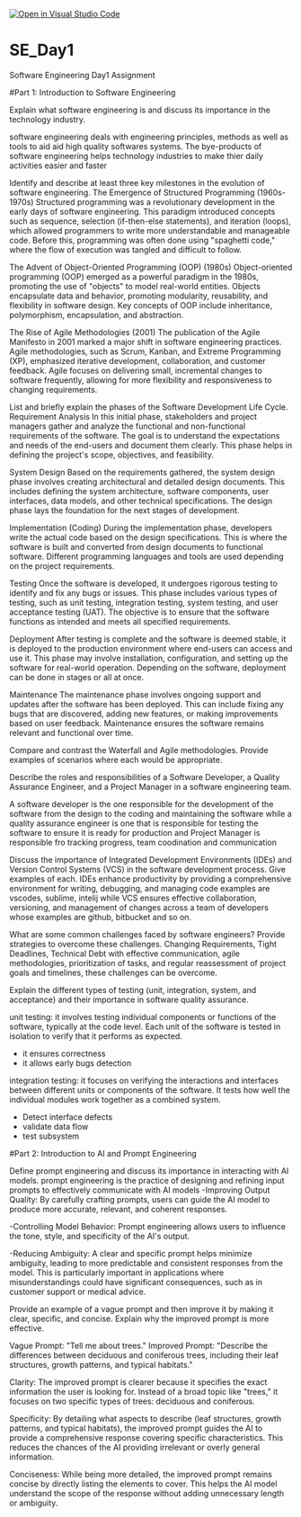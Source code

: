 [![Open in Visual Studio Code](https://classroom.github.com/assets/open-in-vscode-2e0aaae1b6195c2367325f4f02e2d04e9abb55f0b24a779b69b11b9e10269abc.svg)](https://classroom.github.com/online_ide?assignment_repo_id=15683904&assignment_repo_type=AssignmentRepo)
# SE_Day1
Software Engineering Day1 Assignment

#Part 1: Introduction to Software Engineering

Explain what software engineering is and discuss its importance in the technology industry.

software engineering deals with engineering principles, methods as well as tools to aid aid high quality softwares systems.
The bye-products of software engineering helps technology industries  to make thier daily activities easier and faster

Identify and describe at least three key milestones in the evolution of software engineering.
The Emergence of Structured Programming (1960s-1970s)
Structured programming was a revolutionary development in the early days of software engineering. This paradigm introduced concepts such as sequence, selection (if-then-else statements), and iteration (loops), which allowed programmers to write more understandable and manageable code. Before this, programming was often done using "spaghetti code," where the flow of execution was tangled and difficult to follow.

The Advent of Object-Oriented Programming (OOP) (1980s)
Object-oriented programming (OOP) emerged as a powerful paradigm in the 1980s, promoting the use of "objects" to model real-world entities. Objects encapsulate data and behavior, promoting modularity, reusability, and flexibility in software design. Key concepts of OOP include inheritance, polymorphism, encapsulation, and abstraction. 

 The Rise of Agile Methodologies (2001)
The publication of the Agile Manifesto in 2001 marked a major shift in software engineering practices. Agile methodologies, such as Scrum, Kanban, and Extreme Programming (XP), emphasized iterative development, collaboration, and customer feedback. Agile focuses on delivering small, incremental changes to software frequently, allowing for more flexibility and responsiveness to changing requirements. 

List and briefly explain the phases of the Software Development Life Cycle.
Requirement Analysis
In this initial phase, stakeholders and project managers gather and analyze the functional and non-functional requirements of the software. The goal is to understand the expectations and needs of the end-users and document them clearly. This phase helps in defining the project's scope, objectives, and feasibility.

System Design
Based on the requirements gathered, the system design phase involves creating architectural and detailed design documents. This includes defining the system architecture, software components, user interfaces, data models, and other technical specifications. The design phase lays the foundation for the next stages of development.

Implementation (Coding)
During the implementation phase, developers write the actual code based on the design specifications. This is where the software is built and converted from design documents to functional software. Different programming languages and tools are used depending on the project requirements.

Testing
Once the software is developed, it undergoes rigorous testing to identify and fix any bugs or issues. This phase includes various types of testing, such as unit testing, integration testing, system testing, and user acceptance testing (UAT). The objective is to ensure that the software functions as intended and meets all specified requirements.

Deployment
After testing is complete and the software is deemed stable, it is deployed to the production environment where end-users can access and use it. This phase may involve installation, configuration, and setting up the software for real-world operation. Depending on the software, deployment can be done in stages or all at once.

Maintenance
The maintenance phase involves ongoing support and updates after the software has been deployed. This can include fixing any bugs that are discovered, adding new features, or making improvements based on user feedback. Maintenance ensures the software remains relevant and functional over time.



Compare and contrast the Waterfall and Agile methodologies. Provide examples of scenarios where each would be appropriate.


Describe the roles and responsibilities of a Software Developer, a Quality Assurance Engineer, and a Project Manager in a software engineering team.

A software developer is  the one responsible for the development of the software from the design to the coding and maintaining the software while a quality assurance engineer is one that is responsible
for testing the software to ensure it is ready for production and Project Manager is responsible fro tracking progress, team coodination and communication

Discuss the importance of Integrated Development Environments (IDEs) and Version Control Systems (VCS) in the software development process. Give examples of each.
IDEs enhance productivity by providing a comprehensive environment for writing, debugging, and managing code examples are vscodes, sublime, intelij while VCS ensures effective collaboration, versioning, and management of changes across a team of developers whose examples are github, bitbucket and so on.

What are some common challenges faced by software engineers? Provide strategies to overcome these challenges.
Changing Requirements, Tight Deadlines, Technical Debt 
with effective communication, agile methodologies, prioritization of tasks, and regular reassessment of project goals and timelines, these challenges can be overcome.

Explain the different types of testing (unit, integration, system, and acceptance) and their importance in software quality assurance.

unit testing: it involves testing individual components or functions of the software, typically at the code level. Each unit of the software is tested in isolation to verify that it performs as expected.
- it ensures correctness
- it allows early bugs detection

integration testing: it focuses on verifying the interactions and interfaces between different units or components of the software. It tests how well the individual modules work together as a combined system.
- Detect interface defects
- validate data flow
- test subsystem

#Part 2: Introduction to AI and Prompt Engineering


Define prompt engineering and discuss its importance in interacting with AI models.
prompt engineering is the practice of designing and refining input prompts to effectively communicate with AI models
-Improving Output Quality: By carefully crafting prompts, users can guide the AI model to produce more accurate, relevant, and coherent responses.

-Controlling Model Behavior: Prompt engineering allows users to influence the tone, style, and specificity of the AI's output.

-Reducing Ambiguity: A clear and specific prompt helps minimize ambiguity, leading to more predictable and consistent responses from the model. This is particularly important in applications where misunderstandings could have significant consequences, such as in customer support or medical advice.


Provide an example of a vague prompt and then improve it by making it clear, specific, and concise. Explain why the improved prompt is more effective.

Vague Prompt:
"Tell me about trees."
Improved Prompt:
"Describe the differences between deciduous and coniferous trees, including their leaf structures, growth patterns, and typical habitats."

Clarity: The improved prompt is clearer because it specifies the exact information the user is looking for. Instead of a broad topic like "trees," it focuses on two specific types of trees: deciduous and coniferous.

Specificity: By detailing what aspects to describe (leaf structures, growth patterns, and typical habitats), the improved prompt guides the AI to provide a comprehensive response covering specific characteristics. This reduces the chances of the AI providing irrelevant or overly general information.

Conciseness: While being more detailed, the improved prompt remains concise by directly listing the elements to cover. This helps the AI model understand the scope of the response without adding unnecessary length or ambiguity.
